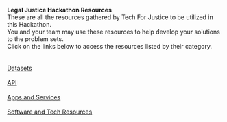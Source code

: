 <strong>Legal Justice Hackathon Resources</strong><br>
These are all the resources gathered by Tech For Justice to be utilized in this Hackathon.<br>
You and your team may use these resources to help develop your solutions to the problem sets.<br>
Click on the links below to access the resources listed by their category.<br>
<br>
<br>
<a href="https://github.com/TechForJustice/Datasets-API-Tech-Resources/blob/master/Datasets.md">Datasets</a><br>
<br>
<a href="https://github.com/TechForJustice/Datasets-API-Tech-Resources/blob/master/API.md">API</a><br>
<br>
<a href="https://github.com/TechForJustice/Datasets-API-Tech-Resources/blob/master/Apps%20%26%20Services.md">Apps and Services</a><br>
<br>
<a href="https://github.com/TechForJustice/Datasets-API-Tech-Resources/blob/master/Software%20and%20Tech%20.md">Software and Tech Resources</a><br>




